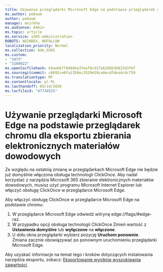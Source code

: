 ```yaml
---
title: Używanie przeglądarki Microsoft Edge na podstawie przeglądarek chromu dla eksportu zbierania elektronicznych materiałów dowodowych
ms.author: pebaum
author: pebaum
manager: mnirkhe
ms.audience: Admin
ms.topic: article
ms.service: o365-administration
ROBOTS: NOINDEX, NOFOLLOW
localization_priority: Normal
ms.collection: Adm_O365
ms.custom:
- "3473"
- "3100022"
ms.openlocfilehash: 64aebb7f048dba37eef8cd1fa6286b36823d3f0f
ms.sourcegitcommit: c6692ce0fa1358ec3529e59ca0ecdfdea4cdc759
ms.translationtype: MT
ms.contentlocale: pl-PL
ms.lasthandoff: 09/14/2020
ms.locfileid: "47734525"
---
```

# <a name="using-microsoft-edge-based-on-chromium-browsers-for-ediscovery-export"></a>Używanie przeglądarki Microsoft Edge na podstawie przeglądarek chromu dla eksportu zbierania elektronicznych materiałów dowodowych

Ze względu na ostatnią zmianę w przeglądarkach Microsoft Edge nie będzie już domyślnie włączona obsługa technologii ClickOnce. Aby nadal korzystać z narzędzia Microsoft 365 zbieranie elektronicznych materiałów dowodowych, musisz użyć programu Microsoft Internet Explorer lub włączyć obsługę ClickOnce w przeglądarce Microsoft Edge. 

Aby włączyć obsługę ClickOnce w przeglądarce Microsoft Edge na podstawie chromu: 
1. W przeglądarce Microsoft Edge odwiedź witrynę edge://flags/#edge-raz.
2. W przypadku opcji obsługa technologii ClickOnce Zmień wartość z **Ustawienia domyślne** lub **wyłączone** na **włączone**. 
3. U dołu okna przeglądarki wybierz pozycję **Uruchom ponownie**. <br>
 Zmiana zacznie obowiązywać po ponownym uruchomieniu przeglądarki Microsoft Edge. 

Aby uzyskać informacje na temat tego i kroków dotyczących instalowania narzędzia eksportu, zobacz: [ Eksportowanie wyników wyszukiwania zawartości](https://docs.microsoft.com/microsoft-365/compliance/export-search-results).